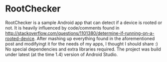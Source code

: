 RootChecker
=========================

RootChecker is a sample Android app that can detect if a device is rooted or not.
It is heavily influenced by code/comments found in http://stackoverflow.com/questions/1101380/determine-if-running-on-a-rooted-device.
After mashing up everything found in the aforementioned post and modifyingt it for the needs of my apps, I thought I should share :) 
No special dependencies and extra libraries required. The project was build under latest (at the time 1.4) version of Android Studio.
